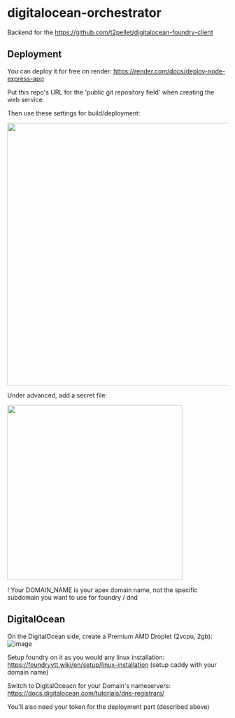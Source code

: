 # digitalocean-orchestrator

Backend for the https://github.com/t2pellet/digitalocean-foundry-client

## Deployment

You can deploy it for free on render:
https://render.com/docs/deploy-node-express-app

Put this repo's URL for the 'public git repository field' when creating the web service.

Then use these settings for build/deployment:

<img src="https://user-images.githubusercontent.com/4323034/204407819-3f9c39f4-03e3-41ae-a759-ba6b0a3337de.png" width="600px" />

Under advanced, add a secret file:

<img src="https://user-images.githubusercontent.com/4323034/204408052-97d7b09a-7feb-4f99-87d8-604b80f3973a.png" width="400px" />

! Your DOMAIN_NAME is your apex domain name, not the specific subdomain you want to use for foundry / dnd

## DigitalOcean

On the DigitalOcean side, create a Premium AMD Droplet (2vcpu, 2gb):
![image](https://user-images.githubusercontent.com/4323034/204408615-07a39da6-4c63-4ff2-a4b4-adfc5f7a5d2b.png)

Setup foundry on it as you would any linux installation:
https://foundryvtt.wiki/en/setup/linux-installation (setup caddy with your domain name)

Switch to DigitalOceacn for your Domain's nameservers:
https://docs.digitalocean.com/tutorials/dns-registrars/

You'll also need your token for the deployment part (described above)
